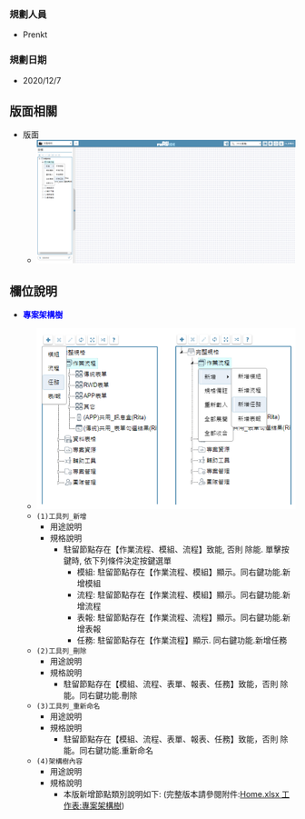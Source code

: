 ### <div id="user">規劃人員</div>
* Prenkt

### <div id="updatedate">規劃日期</div>
* 2020/12/7


## <div id="layout">版面相關</div>
* 版面
    * ![pic][image_Structure]


## <div id="object-desc">欄位說明</div>

* <p id="fieldbreak1" style="color:blue;font-weight:bold">專案架構樹</p>

    * ![pic][image_Structure_workflow]
    * `(1)工具列_新增`
        * 用途說明
        * 規格說明
            * 駐留節點存在【作業流程、模組、流程】致能, 否則 除能. 單擊按鍵時, 依下列條件決定按鍵選單
                * 模組: 駐留節點存在【作業流程、模組】顯示。同右鍵功能.新增模組
                * 流程: 駐留節點存在【作業流程、模組】顯示。同右鍵功能.新增流程
                * 表報: 駐留節點存在【作業流程、流程】顯示。同右鍵功能.新增表報
                * 任務: 駐留節點存在【作業流程】顯示. 同右鍵功能.新增任務
    * `(2)工具列_刪除`
        * 用途說明
        * 規格說明
            * 駐留節點存在【模組、流程、表單、報表、任務】致能，否則 除能。同右鍵功能.刪除
    * `(3)工具列_重新命名`
        * 用途說明
        * 規格說明
            * 駐留節點存在【模組、流程、表單、報表、任務】致能，否則 除能。同右鍵功能.重新命名
    * `(4)架構樹內容`
        * 用途說明
        * 規格說明
            * 本版新增節點類別說明如下: (完整版本請參閱附件:[Home.xlsx 工作表:專案架構樹](attachment/Home.xlsx))
            




<!-- 圖片 -->
[image_Structure]:attachment/Structure.png
[image_Structure_workflow]:attachment/Structure_WorkFlow.png